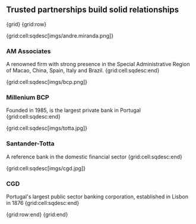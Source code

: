 ## Trusted partnerships build solid relationships

{grid}
{grid:row}

{grid:cell:sqdesc[imgs/andre.miranda.png]}
### AM Associates
A renowned firm with strong presence in the Special Administrative Region of Macao, China, Spain, Italy and Brazil.
{grid:cell:sqdesc:end}

{grid:cell:sqdesc[imgs/bcp.png]}
### Millenium BCP
Founded in 1985, is the largest private bank in Portugal
{grid:cell:sqdesc:end}

{grid:cell:sqdesc[imgs/totta.jpg]}
### Santander-Totta
A reference bank in the domestic financial sector
{grid:cell:sqdesc:end}

{grid:cell:sqdesc[imgs/cgd.jpg]}
### CGD
Portugal's largest public sector banking corporation, established in Lisbon in 1876
{grid:cell:sqdesc:end}

{grid:row:end}
{grid:end}